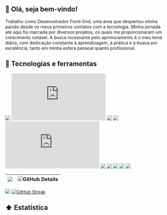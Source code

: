 ## 🤙 Olá, seja bem-vindo! 
Trabalho como Desenvolvedor Front-End, uma área que despertou minha paixão desde os meus primeiros contatos com a tecnologia. Minha jornada até aqui foi marcada por diversos projetos, os quais me proporcionaram um crescimento notável. A busca incessante pelo aprimoramento é o meu lema diário, com dedicação constante à aprendizagem, à prática e à busca por excelência, tanto em minha esfera pessoal quanto profissional.

## 🔨 Tecnologias e ferramentas
![](https://img.shields.io/badge/🔓-JavaScript-informational?style=flat&color=warning&logo=javascript)
![](https://img.shields.io/badge/🔓-Vue-informational?style=flat&color=warning&logo=vue.js)
![](https://img.shields.io/badge/🔓-React-informational?style=flat&color=warning&logo=react)
![](https://img.shields.io/badge/🔓-TypeScript-informational?style=flat&color=warning&logo=typescript)
![](https://img.shields.io/badge/🔓-Node-informational?style=flat&color=warning&logo=node.js)
![](https://img.shields.io/badge/🔓-Figma-informational?style=flat&color=warning&logo=figma)
![](https://img.shields.io/badge/🔓-HTML-informational?style=flat&color=warning&logo=html5)
![](https://img.shields.io/badge/🔓-CSS-informational?style=flat&color=warning&logo=css3)
![](https://img.shields.io/badge/🔓-SCSS-informational?style=flat&color=warning&logo=sass)
![](https://img.shields.io/badge/🔓-Wordpress-informational?style=flat&color=warning&logo=wordpress)

![](http://github-profile-summary-cards.vercel.app/api/cards/most-commit-language?username=vbrand01&theme=dark) | ![GitHub Details](http://github-profile-summary-cards.vercel.app/api/cards/profile-details?username=vbrand01&theme=dark) 
 | ----------- | ----------- | 
 
<img src="https://cdn.discordapp.com/attachments/1067165862513102954/1199752780605304973/vb3.png?ex=65c3afd9&is=65b13ad9&hm=e185a3d717d397a487b7a45333c467908471aa2a5a17dd6d372626ae94c61834&"/> </a>
[![GitHub Streak](https://github-readme-streak-stats.herokuapp.com?user=Vbrand01&theme=github-green-purple&hide_border=verdadeiro&date_format=j%2Fn%5B%2FY%5D&card_width=1200)](https://git.io/streak-stats)


 
## ⬆ Estatística 
